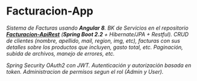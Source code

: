 # Facturacion-App

_Sistema de Facturas usando **Angular 8**. BK de Servicios en el repositorio [**Facturacion-ApiRest**](https://github.com/papu93/Facturacion-ApiRest) (**Spring Boot 2.2** + Hibernate/JPA + Restful).
CRUD de clientes (nombre, apellido, mail, region, img, etc), facturas con sus detalles sobre los productos que incluyen, gasto total, etc. Paginación, subida de archivos, manejo de errores, etc._

_Spring Security OAuth2 con JWT. Autenticación y autorización basada en token. Administracion de permisos segun el rol (Admin y User)._
